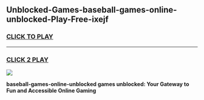 
## Unblocked-Games-baseball-games-online-unblocked-Play-Free-ixejf
<h3>
<a href="https://premium76.site?title=baseball-games-online-unblocked&ref=18A">CLICK TO PLAY</a></h3>
<hr>

<h3>
<a href="https://premium76.site?title=baseball-games-online-unblocked&ref=18A">CLICK 2 PLAY</a>
  
</h3>

<a href="https://premium76.site?title=baseball-games-online-unblocked&ref=18A"><img src="https://clearcache.store/games.png"></a>


**baseball-games-online-unblocked games unblocked: Your Gateway to Fun and Accessible Online Gaming**
